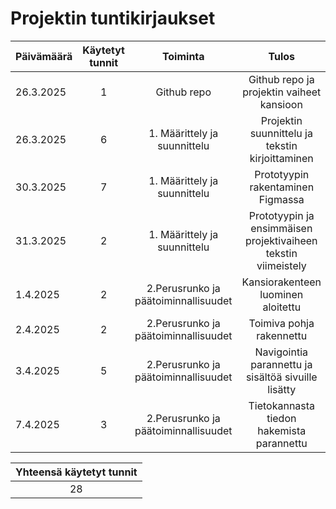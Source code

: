 # Projektin tuntikirjaukset

| Päivämäärä  | Käytetyt tunnit | Toiminta |  Tulos |
| :---  |     :---:      |     :---:      |     :---:      |
| 26.3.2025 | 1 | Github repo | Github repo ja projektin vaiheet kansioon |
| 26.3.2025 | 6 | 1. Määrittely ja suunnittelu | Projektin suunnittelu ja tekstin kirjoittaminen |
| 30.3.2025 | 7 | 1. Määrittely ja suunnittelu | Prototyypin rakentaminen Figmassa |
| 31.3.2025 | 2 | 1. Määrittely ja suunnittelu| Prototyypin ja ensimmäisen projektivaiheen tekstin viimeistely |
| 1.4.2025 | 2 | 2.Perusrunko ja päätoiminnallisuudet| Kansiorakenteen luominen aloitettu |
| 2.4.2025 | 2 | 2.Perusrunko ja päätoiminnallisuudet| Toimiva pohja rakennettu|
| 3.4.2025 | 5 | 2.Perusrunko ja päätoiminnallisuudet| Navigointia parannettu ja sisältöä sivuille lisätty|
| 7.4.2025 | 3 | 2.Perusrunko ja päätoiminnallisuudet| Tietokannasta tiedon hakemista parannettu|

|Yhteensä käytetyt tunnit|
|     :---:      |
|28|